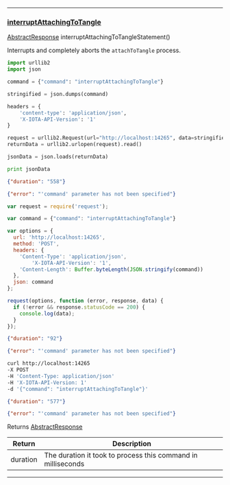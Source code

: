 
---
### [interruptAttachingToTangle](https://github.com/iotaledger/iri/blob/dev/src/main/java/com/iota/iri/service/API.java#L717)
 [AbstractResponse](https://github.com/iotaledger/iri/blob/dev/src/main/java/com/iota/iri/service/dto/AbstractResponse.java) interruptAttachingToTangleStatement()

Interrupts and completely aborts the `attachToTangle` process.

<Tabs> 

<Tab language="Python">

<Section type="request">

```Python
import urllib2
import json

command = {"command": "interruptAttachingToTangle"}

stringified = json.dumps(command)

headers = {
    'content-type': 'application/json',
    'X-IOTA-API-Version': '1'
}

request = urllib2.Request(url="http://localhost:14265", data=stringified, headers=headers)
returnData = urllib2.urlopen(request).read()

jsonData = json.loads(returnData)

print jsonData
```
</Section>

<Section type="response">

```json
{"duration": "558"}
```
</Section>

<Section type="error">

```json
{"error": "'command' parameter has not been specified"}
```
</Section>

<Tab language="NodeJS">

<Section type="request">

```javascript
var request = require('request');

var command = {"command": "interruptAttachingToTangle"}

var options = {
  url: 'http://localhost:14265',
  method: 'POST',
  headers: {
    'Content-Type': 'application/json',
		'X-IOTA-API-Version': '1',
    'Content-Length': Buffer.byteLength(JSON.stringify(command))
  },
  json: command
};

request(options, function (error, response, data) {
  if (!error && response.statusCode == 200) {
    console.log(data);
  }
});
```
</Section>

<Section type="response">

```json
{"duration": "92"}
```
</Section>

<Section type="error">

```json
{"error": "'command' parameter has not been specified"}
```
</Section>

<Tab language="cURL">

<Section type="request">

```bash
curl http://localhost:14265 
-X POST 
-H 'Content-Type: application/json' 
-H 'X-IOTA-API-Version: 1' 
-d '{"command": "interruptAttachingToTangle"}'
```
</Section>

<Section type="response">

```json
{"duration": "577"}
```
</Section>

<Section type="error">

```json
{"error": "'command' parameter has not been specified"}
```
</Section>
</Tabs<





***

Returns [AbstractResponse](https://github.com/iotaledger/iri/blob/dev/src/main/java/com/iota/iri/service/dto/AbstractResponse.java)

|Return | Description |
|--|--|
| duration | The duration it took to process this command in milliseconds |
***